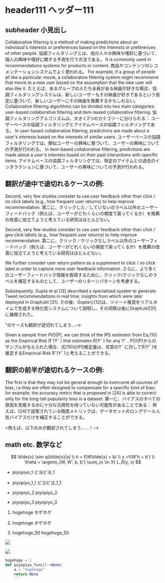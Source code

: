 # header111 ヘッダー111

## subheader 小見出し

Collaborative filtering is a method of making predictions about an individual's interests or preferences based on the interests or preferences of other people.
協調フィルタリングとは、他の人々の興味や嗜好に基づいて、個人の興味や嗜好に関する予測を行う方法である。
It is commonly used in recommendations systems for products or content.
商品やコンテンツのレコメンデーションシステムでよく使われる。
For example, if a group of people all like a particular movie, a collaborative filtering system might recommend that movie to a new user based on the assumption that the new user will also like it.
たとえば、あるグループの人たち全員がある映画が好きな場合、協調フィルタリングシステムは、新しいユーザーもその映画が好きであるという仮定に基づいて、新しいユーザーにその映画を推薦するかもしれない。
Collaborative filtering algorithms can be divided into two main categories: user-based collaborative filtering and item-based collaborative filtering.
協調フィルタリングアルゴリズムは、大きく2つのカテゴリーに分けられる： ユーザーベースの協調フィルタリングとアイテムベースの協調フィルタリングである。
In user-based collaborative filtering, predictions are made about a user's interests based on the interests of similar users.
ユーザーベースの協調フィルタリングでは、類似ユーザーの興味に基づいて、ユーザーの興味についての予測が行われる。
In item-based collaborative filtering, predictions are made about a user's interests based on their past interactions with specific items.
アイテムベースの協調フィルタリングでは、特定のアイテムとの過去のインタラクションに基づいて、ユーザーの興味についての予測が行われる。

## 翻訳が途中で途切れるケースの例: 

Second, very few studies consider to use user feedback other than click / no click labels (e.g., how frequent user returns) to help improve recommendation.
第二に、クリックした／していないのラベル以外のユーザーフィードバック（例えば、ユーザーがどれくらいの頻度で戻ってくるか）を推薦の改善に役立てようと考えている研究はほとんどない。

Second, very few studies consider to use user feedback other than click / gno click labels (e.g., how frequent user returns) to help improve recommendation.
第二に、クリック／クリックなしラベル以外のユーザーフィードバック（例えば、ユーザーがどれくらいの頻度で戻ってくるか）を推薦の改善に役立てようと考えている研究はほとんどない。

We further consider user return pattern as a supplement to click / no click label in order to capture more user feedback information.
さらに、より多くのユーザーフィードバック情報を取得するために、クリック/クリックなしのラベルを補足するものとして、ユーザーのリターンパターンを考慮する。

Subsequently, Gupta et al.[12] described a specialized system to generate Tweet recommendations in real time, insights from which were later deployed in GraphJet [31].
その後、Guptaら[12]は、ツイート推奨をリアルタイムで生成する特化型システムについて説明し、その洞察は後にGraphJet[31]に展開された。

<!-- "/"だけでなく、"|"のケースも翻訳が途切れてしまう...-->
"のケースも翻訳が途切れてしまう...-->

Given a sample from P(O|P), we can think of the IPS estimator from Eq.(10) as the Empirical Risk Rˆ(Yˆ ) that estimates R(Yˆ ) for any Yˆ .
P(O|P)からのサンプルが与えられた場合、式(10)のIPS推定量は、任意のYˆ に対してR(Yˆ )を推定するEmpirical Risk Rˆ(Yˆ )と考えることができる。

## 翻訳の前半が途切れるケースの例: 

The first is that they may not be general enough to overcome all sources of bias, i.e.they are often designed to compensate for a specific kind of bias: for example, the accuracy metric that is proposed in [24] is able to correct only for the long-tail popularity bias in a dataset.
第一に、バイアスのすべての原因を克服するのに十分な汎用性を持っていない可能性があることである： 例えば、[24]で提案されている精度メトリックは、データセットのロングテール人気バイアスだけを補正することができる。

<!-- for example以下のみが翻訳されてしまう...! -->
<例えば、以下のみが翻訳されてしまう......！-->

## math etc. 数学など

$$
\tilde{x} \sim q(\tilde{x}|x) \\
h = f(W\tilde{x} + b) \\
y =f(W'h + b') \\
\theta = \argmin_{W, W', b, b'} \sum_{x \in X} L_R(y, x)
$$

- piyopiyo_1 ピヨピヨ_1

- piyopiyo_1_1 ピヨピヨ_1_1

- piyopiyo_2 piyopiyo_2

- piyopiyo_3 piyopiyo_3

1. hogehoge ホゲホゲ

2. hogehoge ホゲホゲ

3. hogehoge_50 hogehoge_50

![](hogehoge.png)

<img src="hogehoge.png">

````python
hogehoge = 1
def piyopiyo_func()->None:
    a = "hogehoge"
    return None
    ```
````